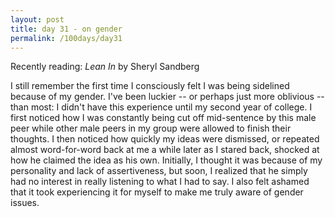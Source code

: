 ```yaml
---
layout: post
title: day 31 - on gender
permalink: /100days/day31
---
```


Recently reading: *Lean In* by Sheryl Sandberg

I still remember the first time I consciously felt I was being sidelined because of my gender. I've been luckier -- or perhaps just more oblivious -- than most: I didn't have this experience until my second year of college. I first noticed how I was constantly being cut off mid-sentence by this male peer while other male peers in my group were allowed to finish their thoughts. I then noticed how quickly my ideas were dismissed, or repeated almost word-for-word back at me a while later as I stared back, shocked at how he claimed the idea as his own. Initially, I thought it was because of my personality and lack of assertiveness, but soon, I realized that he simply had no interest in really listening to what I had to say. I also felt ashamed that it took experiencing it for myself to make me truly aware of gender issues. 
